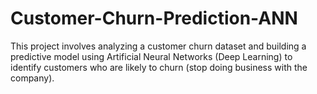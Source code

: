 # Customer-Churn-Prediction-ANN
This project involves analyzing a customer churn dataset and building a predictive model using Artificial Neural Networks (Deep Learning) to identify customers who are likely to churn (stop doing business with the company).
